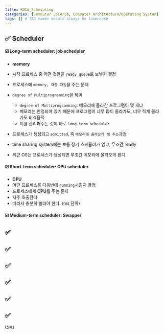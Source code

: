 ```yaml
---
title: KOCW_Scheduling
categories: [Computer Science, Computer Architecture/Operating System]
tags: [] # TAG names should always be lowercase
---
```


## ✅ Scheduler

#### ☑️ Long-term scheduler: job scheduler

- **memory**
- 시작 프로세스 중 어떤 것들을 `ready queue`로 보낼지 결정
- 프로세스에 `memory, 각종 자원`을 주는 문제
- `degree of Multiprogramming`을 제어
  - `degree of Multiprogramming`: 메모리에 올라간 프로그램이 몇 개냐
  - 메모리는 한정되어 있기 때문에 프로그램이 너무 많이 올라가도, 너무 적게 올라가도 비효율적
  - 이를 관리해주는 것이 바로 `long-term scheduler`
- 프로세스가 생성되고 `admitted`, 즉 `메모리에 올라오게 해 주는`과정

- time sharing system에는 보통 장기 스케쥴러가 없고, 무조건 ready
- 최근 OS는 프로세스가 생성되면 무조건 메모리에 올라오게 된다.

#### ☑️ Short-term scheduler: CPU scheduler

- **CPU**
- 어떤 프로세스를 다음번에 `running`시킬지 결정
- 프로세스에세 **CPU**를 주는 문제
- 자주 호출된다.
- 따라서 충분히 빨라야 한다. (ms 단위)

#### ☑️ Medium-term scheduler: Swapper

## ✅

## ✅

## ✅

## ✅

## ✅

## ✅

CPU
